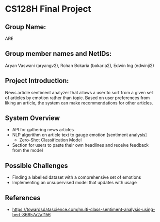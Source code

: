 # CS128H Final Project

## Group Name:
ARE

## Group member names and NetIDs:
Aryan Vaswani (aryangv2), Rohan Bokaria (bokaria2), Edwin Ing (edwinji2)
## Project Introduction:
News article sentiment analyzer that allows a user to sort from a given set of articles by emotion rather than topic. Based on user preferences from liking an article, the system can make recommendations for other articles.
## System Overview
- API for gathering news articles
- NLP algorithm on article text to gauge emotion [sentiment analysis]
  - Zero-Shot Classification Model
- Section for users to paste their own headlines and receive feedback from the model
## Possible Challenges
- Finding a labelled dataset with a comprehensive set of emotions
- Implementing an unsupervised model that updates with usage
## References
- https://towardsdatascience.com/multi-class-sentiment-analysis-using-bert-86657a2af156
